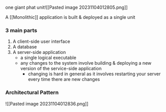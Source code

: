 one giant phat unit![[Pasted image 20231104012805.png]]

A [[Monolithic]] application is built & deployed as a single unit

### 3 main parts
1. A client-side user interface
2. A database
3. A server-side application
	- a single logical executable
	- any changes to the system involve building & deploying a new version of the service-side application
		- changing is hard in general as it involves restarting your server every time there are new changes


### Architectural Pattern
![[Pasted image 20231104012836.png]]